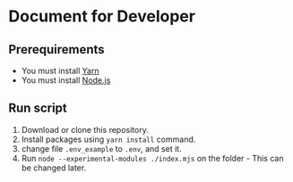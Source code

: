 # Document for Developer

## Prerequirements
- You must install [Yarn](https://classic.yarnpkg.com/en/docs/install)
- You must install [Node.js](https://nodejs.org)

## Run script
1. Download or clone this repository.
2. Install packages using `yarn install` command.
3. change file `.env_example` to `.env`, and set it.
4. Run `node --experimental-modules ./index.mjs` on the folder - This can be changed later.

